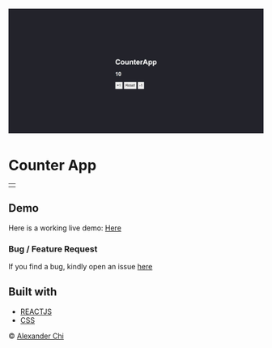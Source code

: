 # ![Counter App](https://raw.githubusercontent.com/alexandercds/counter-app/master/src/assets/images/preview.jpg)
# Counter App
<table>
<tr>
<td>
    
</td>
</tr>
</table>


## Demo
Here is a working live demo: [Here](https://alexandercds.github.io/counter-app/)

### Bug / Feature Request

If you find a bug, kindly open an issue [here](https://github.com/alexandercds/counter-app/issues/new)

## Built with 

- [REACTJS](https://reactjs.org/) 
- [CSS](https://www.w3schools.com/css/) 


© [Alexander Chi](https://alexandercd.dev/)
